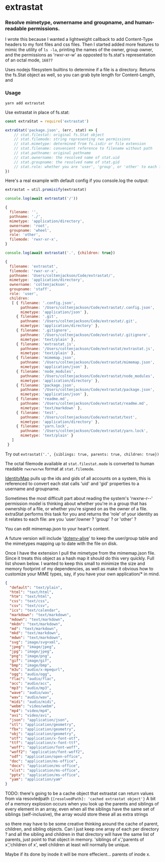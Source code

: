 # extrastat
### Resolve mimetype, ownername and groupname, and human-readable permissions.

I wrote this because I wanted a lightweight callback to add Content-Type headers to my font files and css files. Then I started added more features to mimic the utility of `ls -la`, printing the names of the owner, group owner, and the permissions as 'rwxr-xr-w' as opposted to fs.stat's representation of an octal mode, `16877`

Uses nodejs filesystem builtins to determine if a file is a directory. Returns the fs.Stat object as well, so you can grab byte length for Content-Length, and 

### Usage
`yarn add extrastat`

Use extrastat in place of fs.stat:

```js
const extraStat = require('extrastat')

extraStat('package.json', (err, stat) => {
    // stat.filestat: original fs.Stat object
    // stat.filemode: string representing rwx permissions
    // stat.mimetype: determined from fs.isdir or file extension
    // stat.filename: convenient reference to filename without path
    // stat.pathname: original pathname
    // stat.ownername: the resolved name of stat.uid
    // stat.groupname: the resolved name of stat.gid
    // stat.role: whether you are 'user', 'group', or 'other' to each file
})
```

Here's a real example with default config if you console.log the output:
```js
extrastat = util.promisify(extrastat)

console.log(await extrastat('/'))

{ 
  filename: '',
  pathname: './',
  mimetype: 'application/directory',
  ownername: 'root',
  groupname: 'wheel',
  role: 'other',
  filemode: 'rwxr-xr-x',
}

console.log(await extrastat('.', {children: true})

{ 
  filename: 'extrastat',
  filemode: 'rwxr-xr-x',
  pathname: 'Users/coltenjackson/Code/extrastat/',
  mimetype: 'application/directory',
  ownername: 'coltenjackson',
  groupname: 'staff',
  role: 'user',
  children:
   [ { filename: '.config.json',
       pathname: '/Users/coltenjackson/Code/extrastat/.config.json',
       mimetype: 'application/json' },
     { filename: '.git',
       pathname: '/Users/coltenjackson/Code/extrastat/.git',
       mimetype: 'application/directory' },
     { filename: '.gitignore',
       pathname: '/Users/coltenjackson/Code/extrastat/.gitignore',
       mimetype: 'text/plain' },
     { filename: 'extrastat.js',
       pathname: '/Users/coltenjackson/Code/extrastat/extrastat.js',
       mimetype: 'text/plain' },
     { filename: 'mimemap.json',
       pathname: '/Users/coltenjackson/Code/extrastat/mimemap.json',
       mimetype: 'application/json' },
     { filename: 'node_modules',
       pathname: '/Users/coltenjackson/Code/extrastat/node_modules',
       mimetype: 'application/directory' },
     { filename: 'package.json',
       pathname: '/Users/coltenjackson/Code/extrastat/package.json',
       mimetype: 'application/json' },
     { filename: 'readme.md',
       pathname: '/Users/coltenjackson/Code/extrastat/readme.md',
       mimetype: 'text/markdown' },
     { filename: 'test',
       pathname: '/Users/coltenjackson/Code/extrastat/test',
       mimetype: 'application/directory' },
     { filename: 'yarn.lock',
       pathname: '/Users/coltenjackson/Code/extrastat/yarn.lock',
       mimetype: 'text/plain' } 
   ]
 }

```

Try out `extrastat('.', {siblings: true, parents: true, children: true})`

The octal filemode available at `stat.filestat.mode` is converted to human readable `rwxrwxrwx` format at `stat.filemode`.

[IdentityMap](https://github.com/jazzyjackson/identifymap) pulls up the ids and gids of all accounts on a system, this is referenced to convert each stat calls 'uid' and 'gid' properties to a username and groupname.

Sometimes the most difficult part about reading the system's 'rwxrw-r--' permission model is thinking about whether you're in a group that has ownership of a file, or whether you're signed on as the owner of a file. extraStat performs this task for you and returns the 'role' of your identity as it relates to each file: are you 'user'/owner ? 'group' ? or 'other' ?

You can edit mimemap.json to your heart's content.

A future version will include '[dotenv-alive](https://github.com/jazzyjackson/dotenv-alive)' to keep the user/group table and the mimetypes mapping up to date with the file on disk.

Once I have the extension I pull the mimetype from the mimemap.json file. Since it treats this object as a hash map it should do this very quickly. Full list shown below. I wanted to keep this small to minimize the size and memory footprint of my dependencies, as well as make it obvious how to customize your MIME types, say, if you have your own application/* in mind.

```json
{
  "default": "text/plain",
  "html": "text/html",
  "htm": "text/html",
  "css": "text/css",
  "csv": "text/csv",
  "ics": "text/calendar",
  "markdown": "text/markdown",
  "mdown": "text/markdown",
  "mkdn": "text/markdown",
  "md": "text/markdown",
  "mkd": "text/markdown",
  "mdwn": "text/markdown",
  "svg": "image/svg+xml",
  "jpeg": "image/jpeg",
  "jpg": "image/jpeg",
  "png": "image/png",
  "gif": "image/gif",
  "bmp": "image/bmp",
  "m3u": "audio/x-mpequrl",
  "ogg": "audio/ogg",
  "flac": "audio/flac",
  "acc": "audio/acc",
  "mp3": "audio/mp3",
  "wave": "audio/wav",
  "wav": "audio/wav",
  "midi": "audio/midi",
  "webm": "video/webm",
  "mp4": "video/mp4",
  "avi": "video/avi",
  "json": "application/json",
  "stl": "application/geometry",
  "fbx": "application/geometry",
  "obj": "application/geometry",
  "otf": "application/x-font-otf",
  "ttf": "application/x-font-ttf",
  "woff": "application/font-woff",
  "woff2": "application/font-woff2",
  "odf": "application/open-office",
  "doc": "application/ms-office",
  "docx": "application/ms-office",
  "xlst": "application/ms-office",
  "pptx": "application/ms-office",
  "yam": "application/yam"
}
```

TODO:
  there's going to be a cache object that extrastat can return values from via resovledpath
  `{[resolvedPath]: 'cached extrastat object'}`
  A bit of a memory explosion occurs when you look up the parents and siblings of every element in an array, even when all the siblings have the same set of siblings (self-inclusive), the array would store these all as extra strings

  so there may have to be some creative thinking around the cache of parent, children, and sibling objects. Can I just keep one array of each per directory ? and all the sibling and children in that directory will have the same list of parents, just point to that object in memory. 'siblings of x','parents of x','children of x', well children at least will normally be unique.

  Maybe if its done by inode it will be more effecient... parents of inode x. 
